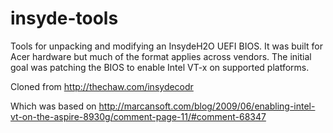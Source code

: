 insyde-tools
============

Tools for unpacking and modifying an InsydeH2O UEFI BIOS. It was built
for Acer hardware but much of the format applies across vendors. The
initial goal was patching the BIOS to enable Intel VT-x on supported
platforms.

Cloned from http://thechaw.com/insydecodr

Which was based on http://marcansoft.com/blog/2009/06/enabling-intel-vt-on-the-aspire-8930g/comment-page-11/#comment-68347

